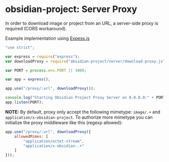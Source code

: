 # obsidian-project: Server Proxy

In order to download image or project from an URL, a server-side proxy is required (CORS workaround).

Example implementation using [Expess.js][express]

```javascript
"use strict";

var express = require("express");
var downloadProxy = require("obsidian-project/server/download-proxy.js");

var PORT = process.env.PORT || 3000;

var app = express();

app.use("/proxy/:url", downloadProxy());

console.log("Starting Obsidian Project Proxy Server on 0.0.0.0:" + PORT);
app.listen(PORT);
```

__NOTE:__ By default, proxy only accept the following mimetype: `image/.+` and `application/x-obsidian-project`.
To authorize more mimetype you can initialize the proxy middleware like this (regexp allowed):


```javascript
app.use("/proxy/:url", downloadProxy({
    allowedMimes: [
        "application/octet-stream",
        "application/x-obsidian-.+"
    ]
}));
```



[express]: http://expressjs.com/en/index.html
